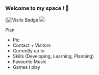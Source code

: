 ### Welcome to my space ! 👋


[![Visits Badge](https://badges.pufler.dev/visits/BoomChawit/BoomChawit)
![](https://visitor-badge.glitch.me/badge?page_id=BoomChawit.BoomChawit)

Plan

- Pic
- Contact + Visitors
- Currently up to
- Skills (Developing, Learning, Planning)
- Favourite Music
- Games I play


